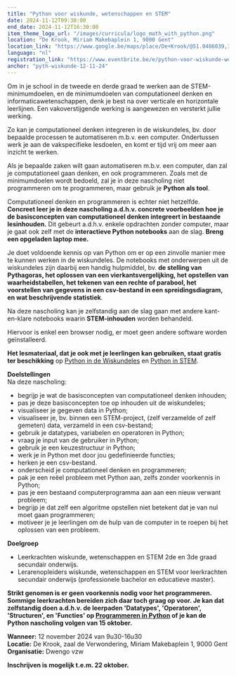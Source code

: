 ```yaml
---
title: "Python voor wiskunde, wetenschappen en STEM"
date: 2024-11-12T09:30:00
end_date: 2024-11-12T16:30:00
item_theme_logo_url: "/images/curricula/logo_math_with_python.png"
location: "De Krook, Miriam Makebaplein 1, 9000 Gent"
location_link: "https://www.google.be/maps/place/De+Krook/@51.0486039,3.7264986,17z/data=!3m1!4b1!4m6!3m5!1s0x47c3714effffffff:0x9b1a2c7f1cb8c825!8m2!3d51.0486039!4d3.7286873!16s%2Fg%2F1hc0gcm5l"
language: "nl"
registration_link: "https://www.eventbrite.be/e/python-voor-wiskunde-wetenschappen-en-stem-tickets-998627460617"
anchor: "pyth-wiskunde-12-11-24"
---
```


Om in je school in de tweede en derde graad te werken aan de STEM-minimumdoelen, en de minimumdoelen van computationeel denken en informaticawetenschappen, 
denk je best na over verticale en horizontale leerlijnen. Een vakoverstijgende werking is aangewezen en versterkt jullie werking.

Zo kan je computationeel denken integreren in de wiskundeles, bv. door bepaalde processen te automatiseren m.b.v. een computer. 
Ondertussen werk je aan de vakspecifieke lesdoelen, en komt er tijd vrij om meer aan inzicht te werken.

Als je bepaalde zaken wilt gaan automatiseren m.b.v. een computer, dan zal je computationeel gaan denken, en ook programmeren. 
Zoals met de minimumdoelen wordt bedoeld, zal je in deze nascholing niet programmeren om te programmeren, maar gebruik je **Python als tool**.  

Computationeel denken en programmeren is echter niet hetzelfde. **Concreet leer je in deze nascholing a.d.h.v. concrete voorbeelden hoe je de basisconcepten van computationeel denken 
integreert in bestaande lesinhouden.** Dit gebeurt a.d.h.v. enkele opdrachten zonder computer, maar je gaat ook zelf met de **interactieve Python notebooks** aan de slag. **Breng een opgeladen laptop mee.**

Je doet voldoende kennis op van Python om er op een zinvolle manier mee te kunnen werken in de wiskundeles. De notebooks met onderwerpen uit de wiskundeles zijn daarbij een handig hulpmiddel, 
bv. **de stelling van Pythagoras, het oplossen van een vierkantsvergelijking, het opstellen van waarheidstabellen, het tekenen van een rechte of parabool, 
het voorstellen van gegevens in een csv-bestand in een spreidingsdiagram, en wat beschrijvende statistiek**.

Na deze nascholing kan je zelfstandig aan de slag gaan met andere kant-en-klare notebooks waarin **STEM-inhouden** worden behandeld.

Hiervoor is enkel een browser nodig, er moet geen andere software worden geïnstalleerd.

**Het lesmateriaal, dat je ook met je leerlingen kan gebruiken, staat gratis ter beschikking** op [Python in de Wiskundeles](https://dwengo.org/wiskunde) 
en [Python in STEM](https://dwengo.org/stem).

**Doelstellingen**<br>
Na deze nascholing:<br>
- begrijp je wat de basisconcepten van computationeel denken inhouden;
- pas je deze basisconcepten toe op inhouden uit de wiskundeles;
- visualiseer je gegeven data in Python;
- visualiseer je, bv. binnen een STEM-project, (zelf verzamelde of zelf gemeten) data, verzameld in een csv-bestand;
- gebruik je datatypes, variabelen en operatoren in Python;
- vraag je input van de gebruiker in Python;
- gebruik je een keuzestructuur in Python;
- werk je in Python met door jou gedefinieerde functies;
- herken je een csv-bestand.
- onderscheid je computationeel denken en programmeren;
- pak je een reëel probleem met Python aan, zelfs zonder voorkennis in Python;
- pas je een bestaand computerprogramma aan aan een nieuw verwant probleem;
- begrijp je dat zelf een algoritme opstellen niet betekent dat je van nul moet gaan programmeren;
- motiveer je je leerlingen om de hulp van de computer in te roepen bij het oplossen van een probleem.

**Doelgroep**<br>
- Leerkrachten wiskunde, wetenschappen en STEM 2de en 3de graad secundair onderwijs.<br>
- Lerarenopleiders wiskunde, wetenschappen en STEM voor leerkrachten secundair onderwijs (professionele bachelor en educatieve master).<br>

**Strikt genomen is er geen voorkennis nodig voor het programmeren. Sommige leerkrachten bereiden zich daar toch graag op voor. 
Je kan dat zelfstandig doen a.d.h.v. de leerpaden 'Datatypes', 'Operatoren', 'Structuren', en 'Functies' op [Programmeren in Python](https://dwengo.org/python_programming/) 
of je kan de Python nascholing volgen van 15 oktober.**

**Wanneer:** 12 november 2024 van 9u30-16u30<br>
**Locatie:** De Krook, zaal de Verwondering, Miriam Makebaplein 1, 9000 Gent<br>
**Organisatie:** Dwengo vzw

**Inschrijven is mogelijk t.e.m. 22 oktober.**
